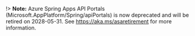 !> **Note:** Azure Spring Apps API Portals (Microsoft.AppPlatform/Spring/apiPortals) is now deprecated and will be retired on 2028-05-31. See https://aka.ms/asaretirement for more information.